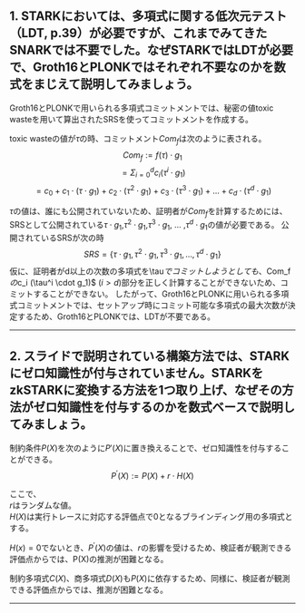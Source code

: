 ## 1. STARKにおいては、多項式に関する低次元テスト（LDT, p.39）が必要ですが、これまでみてきたSNARKでは不要でした。なぜSTARKではLDTが必要で、Groth16とPLONKではそれぞれ不要なのかを数式をまじえて説明してみましょう。

Groth16とPLONKで用いられる多項式コミットメントでは、秘密の値toxic wasteを用いて算出されたSRSを使ってコミットメントを作成する。

toxic wasteの値が$\tau$の時、コミットメント$Com_f$は次のように表される。
$$
Com_f := f(\tau) \cdot g_1
$$
$$
      = Σ_{i=0}^d c_i (\tau^i \cdot g_1)
$$
$$
      = c_0 + c_1 \cdot (\tau \cdot g_1) + c_2 \cdot (\tau^2 \cdot g_1) + c_3 \cdot (\tau^3 \cdot g_1) + … + c_d \cdot (\tau^d \cdot g_1)
$$

$\tau$の値は、誰にも公開されていないため、証明者が$Com_f$を計算するためには、SRSとして公開されている$\tau \cdot g_1$,$\tau^2 \cdot g_1$,$\tau^3 \cdot g_1$, … ,$\tau^d \cdot g_1$の値が必要である。
公開されているSRSが次の時
$$SRS=\{\tau \cdot g_1,\tau^2 \cdot g_1,\tau^3 \cdot g_1, … ,\tau^d \cdot g_1\}$$
仮に、証明者がd以上の次数の多項式を\tau$でコミットしようとしても、$Com_f$の$c_i (\tau^i \cdot g_1)$ $(i > d)$部分を正しく計算することができないため、コミットすることができない。
したがって、Groth16とPLONKに用いられる多項式コミットメントでは、セットアップ時にコミット可能な多項式の最大次数が決定するため、Groth16とPLONKでは、LDTが不要である。

---

## 2. スライドで説明されている構築方法では、STARKにゼロ知識性が付与されていません。STARKをzkSTARKに変換する方法を1つ取り上げ、なぜその方法がゼロ知識性を付与するのかを数式ベースで説明してみましょう。

制約条件$P(X)$を次のように$P′(X)$に置き換えることで、ゼロ知識性を付与することができる。
$$P^{\prime}(X) := P(X) + r\cdot H(X)$$

ここで、<br>
$r$はランダムな値。
<br>
$H(X)$は実行トレースに対応する評価点で0となるブラインディング用の多項式とする。

$H(x) = 0$でないとき、$P^{\prime}(X)$の値は、$r$の影響を受けるため、検証者が観測できる評価点からでは、P(X)の推測が困難となる。

制約多項式$C(X)$、商多項式$D(X)$も$P(X)$に依存するため、同様に、検証者が観測できる評価点からでは、推測が困難となる。


---
